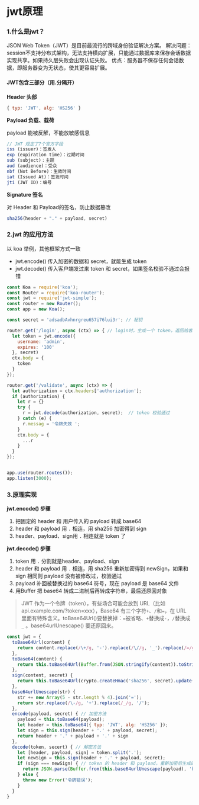 # jwt原理



### 1.什么是jwt？
JSON Web Token（JWT）是目前最流行的跨域身份验证解决方案。
解决问题：session不支持分布式架构，无法支持横向扩展，只能通过数据库来保存会话数据实现共享。如果持久层失败会出现认证失败。
优点：服务器不保存任何会话数据，即服务器变为无状态，使其更容易扩展。

#### JWT包含三部分（用.分隔开）

**Header 头部**

```js
{ typ: 'JWT', alg: 'HS256' }
```

**Payload 负载、载荷**

payload 能被反解，不能放敏感信息

```js
// JWT 规定了7个官方字段
iss (issuer)：签发人
exp (expiration time)：过期时间
sub (subject)：主题
aud (audience)：受众
nbf (Not Before)：生效时间
iat (Issued At)：签发时间
jti (JWT ID)：编号
```

**Signature 签名**

对 Header 和 Payload的签名，防止数据篡改

```js
sha256(header + "." + payload, secret)
```



### 2.jwt 的应用方法

以 koa 举例，其他框架方式一致

- jwt.encode() 传入加密的数据和 secret，就能生成 token
- jwt.decode() 传入客户端发过来 token 和 secret，如果签名校验不通过会报错

```js
const Koa = require('koa');
const Router = require('koa-router');
const jwt = require('jwt-simple');
const router = new Router();
const app = new Koa();

const secret = 'adsadbAvhnrgreu657i76lui3r'; // 秘钥

router.get('/login', async (ctx) => { // login时，生成一个 token，返回给客户端
  let token = jwt.encode({
    username: 'admin',
    expires: '100'
  }, secret)
  ctx.body = {
    token
  }
});

router.get('/validate', async (ctx) => {
  let authorization = ctx.headers['authorization'];
  if (authorization) {
    let r = {}
    try {
      r = jwt.decode(authorization, secret);  // token 校验通过
    } catch (e) {
      r.messag = '令牌失效 ';
    }
    ctx.body = {
      ...r
    }
  }
});


app.use(router.routes());
app.listen(3000);
```



### 3.原理实现

**jwt.encode() 步骤**

1. 把固定的 header 和 用户传入的 payload 转成 base64
2. header 和 payload 用 `.` 相连，用 sha256 加密得到 sign
3. header、payload、sign用 `.` 相连就是 token 了

**jwt.decode() 步骤**

1. token 用 `.` 分割就是header、payload、sign
2. header 和 payload 用 `.` 相连，用 sha256 重新加密得到 newSign，如果和 sign 相同则 payload 没有被修改过，校验通过
3. payload 补回被替换过的 base64 符号，现在 payload 是 base64 文件
4. 用Buffer 把 base64 转成二进制后再转成字符串，最后还原回对象

> JWT 作为一个令牌（token），有些场合可能会放到 URL（比如 api.example.com/?token=xxx），Base64 有三个字符`+`、`/`和`=`，在 URL 里面有特殊含义。toBase64Url()要替换掉：`=`被省略、`+`替换成`-`，`/`替换成`_` 。base64urlUnescape() 要还原回来。

```js
const jwt = {
  toBase64Url(content) {
    return content.replace(/\+/g, '-').replace(/\//g, '_').replace(/=/g, '');
  },
  toBase64(content) {
    return this.toBase64Url(Buffer.from(JSON.stringify(content)).toString('base64'));
  },
  sign(content, secret) {
    return this.toBase64Url(crypto.createHmac('sha256', secret).update(content).digest('base64'));
  },
  base64urlUnescape(str) {
    str += new Array(5 - str.length % 4).join('=');
    return str.replace(/\-/g, '+').replace(/_/g, '/');
  },
  encode(payload, secret) { // 加密方法
    payload = this.toBase64(payload);
    let header = this.toBase64({ typ: 'JWT', alg: 'HS256' });
    let sign = this.sign(header + '.' + payload, secret);
    return header + '.' + payload + '.' + sign
  },
  decode(token, secert) { // 解密方法
    let [header, payload, sign] = token.split('.');
    let newSign = this.sign(header + '.' + payload, secret);
    if (sign === newSign) { // token 的 header 和 payload，重新加密后生成的 newSign 和 sign 比对
      return JSON.parse(Buffer.from(this.base64urlUnescape(payload), 'base64').toString());
    } else {
      throw new Error('令牌错误');
    }
  }
}
```


